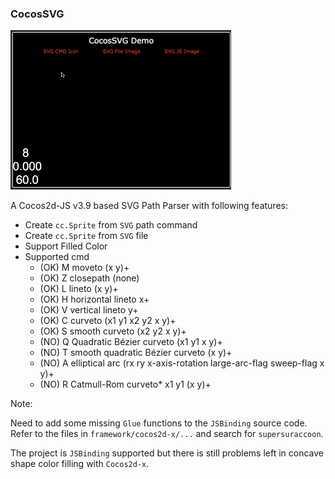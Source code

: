 ### CocosSVG

<img src="./snapshot/cocos_svg.gif" width="70%"/>

A Cocos2d-JS v3.9 based SVG Path Parser with following features:

- Create `cc.Sprite` from `SVG` path command
- Create `cc.Sprite` from `SVG` file
- Support Filled Color
- Supported cmd
    -  (OK)        M       moveto                              (x y)+
    -  (OK)        Z       closepath                           (none)
    -  (OK)        L       lineto                              (x y)+
    -  (OK)        H       horizontal lineto                   x+
    -  (OK)        V       vertical lineto                     y+
    -  (OK)        C       curveto                             (x1 y1 x2 y2 x y)+
    -  (OK)        S       smooth curveto                      (x2 y2 x y)+
    -  (NO)        Q       Quadratic Bézier curveto            (x1 y1 x y)+
    -  (NO)        T       smooth quadratic Bézier curveto     (x y)+
    -  (NO)        A       elliptical arc                      (rx ry x-axis-rotation large-arc-flag sweep-flag x y)+
    -  (NO)        R       Catmull-Rom curveto*                x1 y1 (x y)+

Note:

Need to add some missing `Glue` functions to the `JSBinding` source code. Refer to the files in `framework/cocos2d-x/...` and search for `supersuraccoon`.

The project is `JSBinding` supported but there is still problems left in concave shape color filling with `Cocos2d-x`.